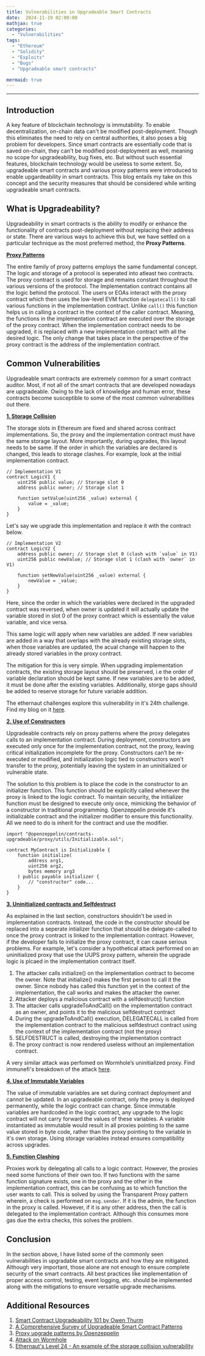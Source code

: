 ```yaml
---
title: Vulnerabilities in Upgradeable Smart Contracts
date:  2024-11-19 02:00:00
mathjax: true
categories:
  - "Vulnerabilities"
tags:
  - "Ethereum"
  - "Solidity"
  - "Exploits"
  - "Bugs"
  - "Upgradeable smart contracts"

mermaid: true
---
```

<html>
  <head>
    <script type="text/javascript" async
  src="https://cdnjs.cloudflare.com/ajax/libs/mathjax/2.7.7/MathJax.js?config=TeX-MML-AM_CHTML">
    </script>


<script type="text/javascript" src="https://cdnjs.cloudflare.com/ajax/libs/mathjax/2.7.1/MathJax.js?config=TeX-AMS_HTML">
  MathJax.Hub.Config({
    "HTML-CSS": {
      availableFonts: ["TeX"],
    },
    tex2jax: {
      inlineMath: [['$','$'],["\\(","\\)"]]},
      displayMath: [ ['$$','$$'], ['\[','\]'] ],
    TeX: {
      extensions: ["AMSmath.js", "AMSsymbols.js", "color.js"],
      equationNumbers: {
        autoNumber: "AMS"
      }
    },
    showProcessingMessages: false,
    messageStyle: "none",
    imageFont: null,
    "AssistiveMML": { disabled: true }
  });
</script>
</head>
</html>

------

## Introduction

A key feature of blockchain technology is immutability. To enable decentralization, on-chain data can't be modified post-deployment. Though this eliminates the need to rely on central authorities, it also poses a big problem for developers. Since smart contracts are essentially code that is saved on-chain, they can't be modified post-deployment as well, meaning no scope for upgradeability, bug fixes, etc. But without such essential features, blockchain technology would be useless to some extent. So, upgradeable smart contracts and various proxy patterns were introduced to enable upgardeability in smart contracts. This blog entails my take on this concept and the security measures that should be considered while writing upgradeable smart contracts.

## What is Upgradeability?

Upgradeability in smart contracts is the ability to modify or enhance the functionality of contracts post-deployment without replacing their address or state. There are various ways to achieve this but, we have settled on a particular technique as the most preferred method, the **Proxy Patterns**.

**<u>Proxy Patterns</u>**

The entire family of proxy patterns employs the same fundamental concept. The logic and storage of a protocol is seperated into atleast two contracts. The proxy contract is used for storage and remains constant throughout the various versions of the protocol. The Implementation contract contains all the logic behind the protocol. The users or EOAs interact with the proxy contract which then uses the low-level EVM function `delegatecall()` to call various functions in the implementation contract. Unlike `call()` this function helps us in calling a contract in the context of the caller contract. Meaning, the functions in the implementation contract are executed over the storage of the proxy contract. When the implementation contract needs to be upgraded, it is replaced with a new implementation contract with all the desired logic. The only change that takes place in the perspective of the proxy contract is the address of the implementation contract.

## Common Vulnerabilities

Upgradeable smart contracts are extremely common for a smart contract auditor. Most, if not all of the smart contracts that are developed nowadays are upgradeable. Owing to the lack of knowledge and human error, these contracts become susceptible to some of the most common vulnerabilities out there.

**<u>1. Storage Collision</u>**

The storage slots in Ethereum are fixed and shared across contract implementations. So, the proxy and the implementation contract must have the same storage layout. More importantly, during upgrades, this layout needs to be same. If the order in which the variables are declared is changed, this leads to storage clashes. For example, look at the initial implementation contract.

```
// Implementation V1
contract LogicV1 {
    uint256 public value; // Storage slot 0
    address public owner; // Storage slot 1

    function setValue(uint256 _value) external {
        value = _value;
    }
}
```

Let's say we upgrade this implementation and replace it with the contract below.

```
// Implementation V2
contract LogicV2 {
    address public owner; // Storage slot 0 (clash with `value` in V1)
    uint256 public newValue; // Storage slot 1 (clash with `owner` in V1)

    function setNewValue(uint256 _value) external {
        newValue = _value;
    }
}
```

Here, since the order in which the variables were declared in the upgraded contract was reversed, when owner is updated it will actually update the variable stored in slot 0 of the proxy contract which is essentially the value variable, and vice versa.

This same logic will apply when new variables are added. If new variables are added in a way that overlaps with the already existing storage slots, when those variables are updated, the acual change will happen to the already stored variables in the proxy contract.

The mitigation for this is very simple. When upgrading implementation contracts, the existing storage layout should be preserved, i.e the order of variable declaration should be kept same. If new variables are to be added, it must be done after the existing variables. Additionally, storge gaps should be added to reserve storage for future variable addition.

The ethernaut challenges explore this vulnerability in it's 24th challenge. Find my blog on it [here](https://akashghosh10.github.io/posts/ethernaut/#level-24-puzzle-wallet).

**<u>2. Use of Constructors</u>**

Upgradeable contracts rely on proxy patterns where the proxy delegates calls to an implementation contract. During deployment, constructors are executed only once for the implementation contract, not the proxy, leaving critical initialization incomplete for the proxy. Constructors can’t be re-executed or modified, and initialization logic tied to constructors won't transfer to the proxy, potentially leaving the system in an uninitialized or vulnerable state. 

The solution to this problem is to place the code in the constructor to an initializer function. This function should be explicitly called whenever the proxy is linked to the logic contract. To maintain security, the initializer function must be designed to execute only once, mimicking the behavior of a constructor in traditional programming. Openzeppelin provide it's initializable contract and the initializer modifier to ensure this functionality. All we need to do is inherit for the contract and use the modifier.

```
import "@openzeppelin/contracts-upgradeable/proxy/utils/Initializable.sol";

contract MyContract is Initializable {
    function initialize(
        address arg1,
        uint256 arg2,
        bytes memory arg3
    ) public payable initializer {
        // "constructor" code...
    }
}
```

**<u>3. Uninitialized contracts and Selfdestruct</u>**

As explained in the last section, constructors shouldn't be used in implementation contracts. Instead, the code in the constructor should be replaced into a seperate intializer function that should be delegate-called to once the proxy contract is linked to the implementation contract. However, if the developer fails to initialize the proxy contract, it can cause serious problems. For example, let's consider a hypothetical attack performed on an uninitialized proxy that use the UUPS proxy pattern, wherein the upgrade logic is plcaed in the implementation contract itself.

1. The attacker calls initialize() on the implementation contract to become the owner. Note that initialize() makes the first person to call it the owner. Since nobody has called this function yet in the context of the implementation, the call works and makes the attacker the owner.
2. Attacker deploys a malicious contract with a selfdestruct() function
3. The attacker calls upgradeToAndCall() on the implementation contract as an owner, and points it to the malicious selfdestruct contract
4. During the upgradeToAndCall() execution, DELEGATECALL is called from the implementation contract to the malicious selfdestruct contract using the context of the implementation contract (not the proxy)
5. SELFDESTRUCT is called, destroying the implementation contract
6. The proxy contract is now rendered useless without an implementation contract.

A very similar attack was perfomed on Wormhole’s uninitialized proxy. Find immunefi's breakdown of the attack [here](https://medium.com/immunefi/wormhole-uninitialized-proxy-bugfix-review-90250c41a43a).

**<u>4. Use of Immutable Variables</u>**

The value of immutable variables are set during contract deployment and cannot be updated. In an upgradeable contract, only the proxy is deployed permanently, while the logic contract can change. Since immutable variables are hardcoded in the logic contract, any upgrade to the logic contract will not carry forward the values of these variables. A variable instantiated as immutable would result in all proxies pointing to the same value stored in byte code, rather than the proxy pointing to the variable in it's own storage. Using storage variables instead ensures compatibility across upgrades.

**<u>5. Function Clashing</u>**

Proxies work by delegating all calls to a logic contract. However, the proxies need some functions of their own too. If two functions with the same function signature exists, one in the proxy and the other in the implementation contract, this can be confusing as to which function the user wants to call. This is solved by using the Transparent Proxy pattern wherein, a check is performed on `msg.sender`. If it is the admin, the function in the proxy is called. However, if it is any other address, then the call is delegated to the implementation contract. Although this consumes more gas due the extra checks, this solves the problem.

## Conclusion

In the section above, I have listed some of the commonly seen vulnerabilities in upgradable smart contracts and how they are mitigated. Although very important, those alone are not enough to ensure complete security of the smart contracts. All best practices like implementation of proper access control, testing, event logging, etc. should be implemented along with the mitigations to ensure versatile upgrade mechanisms.

## Additional Resources
1. [Smart Contract Upgradeability 101 by Owen Thurm](https://www.youtube.com/watch?v=e5lWvt1rIm0)
2. [A Comprehensive Survey of Upgradeable Smart Contract Patterns](https://arxiv.org/abs/2304.03405)
3. [Proxy upgrade patterns by Openzeppelin](https://docs.openzeppelin.com/upgrades-plugins/1.x/proxies)
4. [Attack on Wormhole](https://medium.com/immunefi/wormhole-uninitialized-proxy-bugfix-review-90250c41a43a)
5. [Ethernaut's Level 24 - An example of the storage collision vulnerability](https://akashghosh10.github.io/posts/ethernaut/#level-24-puzzle-wallet)
